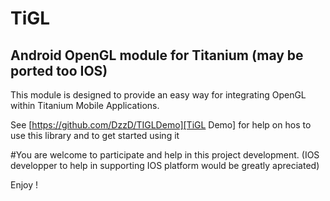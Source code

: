 # TiGL

## Android OpenGL module for Titanium (may be ported too IOS)

This module is designed to provide an easy way for integrating OpenGL within Titanium Mobile Applications.

See [https://github.com/DzzD/TIGLDemo][TiGL Demo]  for help on hos to use this library and to get started using it

#You are welcome to participate and help in this project development. (IOS developper to help in supporting IOS platform would be greatly apreciated)

Enjoy !


